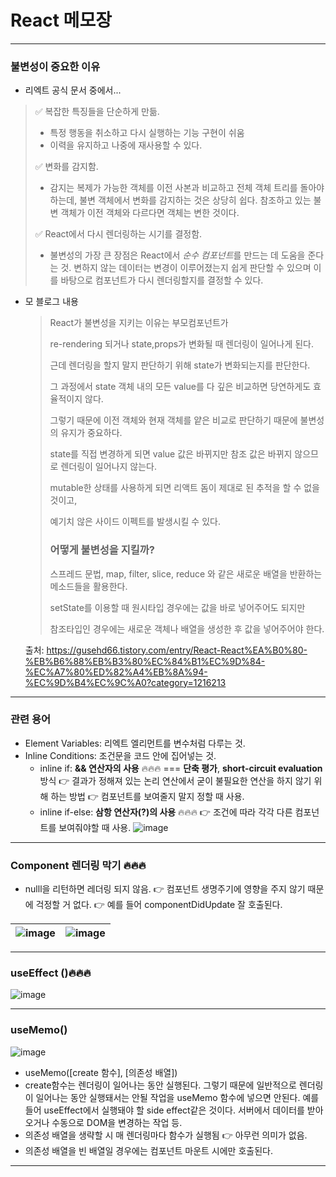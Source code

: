 # React 메모장

---

### 불변성이 중요한 이유 

- 리엑트 공식 문서 중에서...

> ✅ 복잡한 특징들을 단순하게 만듦.
>
> - 특정 행동을 취소하고 다시 실행하는 기능 구현이 쉬움
> - 이력을 유지하고 나중에 재사용할 수 있다.
>
> ✅ 변화를 감지함.
>
> - 감지는 복제가 가능한 객체를 이전 사본과 비교하고 전체 객체 트리를 돌아야 하는데, 불변 객체에서 변화를 감지하는 것은 상당히 쉽다. 참조하고 있는 불변 객체가 이전 객체와 다르다면 객체는 변한 것이다.
>
> ✅ React에서 다시 렌더링하는 시기를 결정함.
>
> - 불변성의 가장 큰 장점은 React에서 *순수 컴포넌트*를 만드는 데 도움을 준다는 것. 변하지 않는 데이터는 변경이 이루어졌는지 쉽게 판단할 수 있으며 이를 바탕으로 컴포넌트가 다시 렌더링할지를 결정할 수 있다.

- 모 블로그 내용

  > React가 불변성을 지키는 이유는 부모컴포넌트가 
  >
  > re-rendering 되거나 state,props가 변화될 때 렌더링이 일어나게 된다.
  >
  > 
  >
  > 근데 렌더링을 할지 말지 판단하기 위해 state가 변화되는지를 판단한다.
  >
  > 그 과정에서 state 객체 내의 모든 value를 다 깊은 비교하면 당연하게도 효율적이지 않다.
  >
  > 그렇기 때문에 이전 객체와 현재 객체를 얕은 비교로 판단하기 때문에 불변성의 유지가 중요하다.
  >
  >  
  >
  > state를 직접 변경하게 되면 value 값은 바뀌지만 참조 값은 바뀌지 않으므로 렌더링이 일어나지 않는다.
  >
  > mutable한 상태를 사용하게 되면 리액트 돔이 제대로 된 추적을 할 수 없을 것이고,
  >
  > 예기치 않은 사이드 이펙트를 발생시킬 수 있다.
  >
  > 
  >
  > ### 어떻게 불변성을 지킬까?
  >
  > 스프레드 문법, map, filter, slice, reduce 와 같은 새로운 배열을 반환하는 메소드들을 활용한다.
  >
  >  
  >
  > setState를 이용할 때 원시타입 경우에는 값을 바로 넣어주어도 되지만
  >
  > 참조타입인 경우에는 새로운 객체나 배열을 생성한 후 값을 넣어주어야 한다. 

  출처: https://gusehd66.tistory.com/entry/React-React%EA%B0%80-%EB%B6%88%EB%B3%80%EC%84%B1%EC%9D%84-%EC%A7%80%ED%82%A4%EB%8A%94-%EC%9D%B4%EC%9C%A0?category=1216213

---

### 관련 용어

- Element Variables: 리엑트 엘리먼트를 변수처럼 다루는 것.
- Inline Conditions: 조건문을 코드 안에 집어넣는 것. 
  - inline if: **&& 연산자의 사용** 🔥🔥🔥 === **단축 평가**, **short-circuit evaluation** 방식
    👉 결과가 정해져 있는 논리 연산에서 굳이 불필요한 연산을 하지 않기 위해 하는 방법
    👉 컴포넌트를 보여줄지 말지 정할 때 사용.
  - inline if-else: **삼항 연산자(?)의 사용** 🔥🔥🔥
    👉 조건에 따라 각각 다른 컴포넌트를 보여줘야할 때 사용.
    ![image](https://user-images.githubusercontent.com/122634701/216360629-88c99fdd-fd2b-40da-9bfc-c2cc0ddb494f.png)



---

### Component 렌더링 막기 🔥🔥🔥

- nulll을 리턴하면 레더링 되지 않음.
  👉 컴포넌트 생명주기에 영향을 주지 않기 때문에 걱정할 거 없다. 
  👉 예를 들어 componentDidUpdate 잘 호출된다.

| ![image](https://user-images.githubusercontent.com/122634701/216360999-b1076868-0969-4eb8-954c-45d6c3ce1301.png) | ![image](https://user-images.githubusercontent.com/122634701/216361392-fd99782c-d2ff-492a-ad58-26b5506a4d59.png) |
| ------------------------------------------------------------ | ------------------------------------------------------------ |

---

### useEffect ()🔥🔥🔥

![image](https://user-images.githubusercontent.com/122634701/216743528-73df187a-8ff2-4540-9094-1865f55283c2.png)

---

### useMemo()

![image](https://user-images.githubusercontent.com/122634701/216743684-18060fa3-8df3-4a49-a8d1-f105873068c7.png)

- useMemo([create 함수], [의존성 배열])
- create함수는 렌더링이 일어나는 동안 실행된다. 그렇기 때문에 일반적으로 렌더링이 일어나는 동안 실행돼서는 안될 작업을 useMemo 함수에 넣으면 안된다. 예를 들어 useEffect에서 실행돼야 할 side effect같은 것이다. 서버에서 데이터를 받아오거나 수동으로 DOM을 변경하는 작업 등.
- 의존성 배열을 생략할 시 매 렌더링마다 함수가 실행됨 👉 아무런 의미가 없음.
- 의존성 배열을 빈 배열일 경우에는 컴포넌트 마운트 시에만 호출된다.

---

